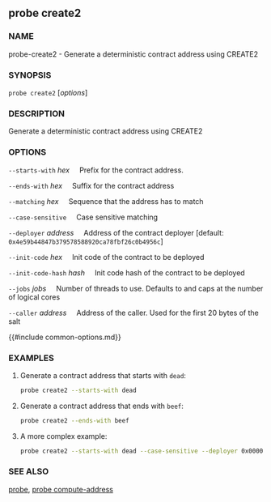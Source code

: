 ## probe create2

### NAME

probe-create2 - Generate a deterministic contract address using CREATE2

### SYNOPSIS

``probe create2`` [*options*]

### DESCRIPTION

Generate a deterministic contract address using CREATE2

### OPTIONS

`--starts-with` *hex*
&nbsp;&nbsp;&nbsp;&nbsp;Prefix for the contract address.

`--ends-with` *hex*
&nbsp;&nbsp;&nbsp;&nbsp;Suffix for the contract address

`--matching` *hex*
&nbsp;&nbsp;&nbsp;&nbsp;Sequence that the address has to match

`--case-sensitive`
&nbsp;&nbsp;&nbsp;&nbsp;Case sensitive matching

`--deployer` *address*
&nbsp;&nbsp;&nbsp;&nbsp;Address of the contract deployer [default: `0x4e59b44847b379578588920ca78fbf26c0b4956c`]

`--init-code` *hex*
&nbsp;&nbsp;&nbsp;&nbsp;Init code of the contract to be deployed

`--init-code-hash` *hash*
&nbsp;&nbsp;&nbsp;&nbsp;Init code hash of the contract to be deployed

`--jobs` *jobs*
&nbsp;&nbsp;&nbsp;&nbsp;Number of threads to use. Defaults to and caps at the number of logical cores

`--caller` *address*
&nbsp;&nbsp;&nbsp;&nbsp;Address of the caller. Used for the first 20 bytes of the salt

{{#include common-options.md}}

### EXAMPLES

1. Generate a contract address that starts with `dead`:
    ```sh
    probe create2 --starts-with dead
    ```
2. Generate a contract address that ends with `beef`:
    ```sh
    probe create2 --ends-with beef
    ```
3. A more complex example:
    ```sh
    probe create2 --starts-with dead --case-sensitive --deployer 0x0000000000FFe8B47B3e2130213B802212439497 --init-code-hash 0x0c591f26891d6443cf08c5be3584c1e6ae10a4c2f07c5c53218741e9755fb9cd
    ```

### SEE ALSO

[probe](./probe.md), [probe compute-address](./probe-compute-address.md)

